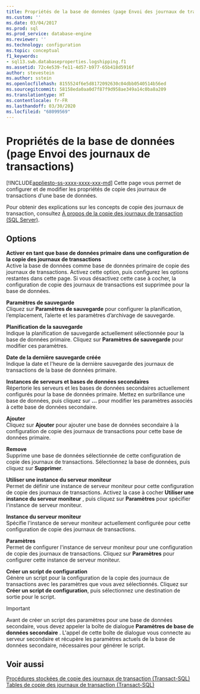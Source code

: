 ```yaml
---
title: Propriétés de la base de données (page Envoi des journaux de transactions) | Microsoft Docs
ms.custom: ''
ms.date: 03/04/2017
ms.prod: sql
ms.prod_service: database-engine
ms.reviewer: ''
ms.technology: configuration
ms.topic: conceptual
f1_keywords:
- sql13.swb.databaseproperties.logshipping.f1
ms.assetid: 72c4e539-fe11-4d57-b977-65b418d5916f
author: stevestein
ms.author: sstein
ms.openlocfilehash: 8155524f6e5d8172092630c04dbb0540514b56ed
ms.sourcegitcommit: 58158eda0aa0d7f87f9d958ae349a14c0ba8a209
ms.translationtype: HT
ms.contentlocale: fr-FR
ms.lasthandoff: 03/30/2020
ms.locfileid: "68099569"
---
```

# <a name="database-properties-transaction-log-shipping-page"></a>Propriétés de la base de données (page Envoi des journaux de transactions)
[!INCLUDE[appliesto-ss-xxxx-xxxx-xxx-md](../../includes/appliesto-ss-xxxx-xxxx-xxx-md.md)]
  Cette page vous permet de configurer et de modifier les propriétés de copie des journaux de transactions d'une base de données.  
  
 Pour obtenir des explications sur les concepts de copie des journaux de transaction, consultez [À propos de la copie des journaux de transaction &#40;SQL Server&#41;](../../database-engine/log-shipping/about-log-shipping-sql-server.md).  
  
## <a name="options"></a>Options  
 **Activer en tant que base de données primaire dans une configuration de la copie des journaux de transactions**  
 Active la base de données comme base de données primaire de copie des journaux de transactions. Activez cette option, puis configurez les options restantes dans cette page. Si vous désactivez cette case à cocher, la configuration de copie des journaux de transactions est supprimée pour la base de données.  
  
 **Paramètres de sauvegarde**  
 Cliquez sur **Paramètres de sauvegarde** pour configurer la planification, l’emplacement, l’alerte et les paramètres d’archivage de sauvegarde.  
  
 **Planification de la sauvegarde**  
 Indique la planification de sauvegarde actuellement sélectionnée pour la base de données primaire. Cliquez sur **Paramètres de sauvegarde** pour modifier ces paramètres.  
  
 **Date de la dernière sauvegarde créée**  
 Indique la date et l'heure de la dernière sauvegarde des journaux de transactions de la base de données primaire.  
  
 **Instances de serveurs et bases de données secondaires**  
 Répertorie les serveurs et les bases de données secondaires actuellement configurés pour la base de données primaire. Mettez en surbrillance une base de données, puis cliquez sur **...** pour modifier les paramètres associés à cette base de données secondaire.  
  
 **Ajouter**  
 Cliquez sur **Ajouter** pour ajouter une base de données secondaire à la configuration de copie des journaux de transactions pour cette base de données primaire.  
  
 **Remove**  
 Supprime une base de données sélectionnée de cette configuration de copie des journaux de transactions. Sélectionnez la base de données, puis cliquez sur **Supprimer**.  
  
 **Utiliser une instance du serveur moniteur**  
 Permet de définir une instance de serveur moniteur pour cette configuration de copie des journaux de transactions. Activez la case à cocher **Utiliser une instance du serveur moniteur** , puis cliquez sur **Paramètres** pour spécifier l'instance de serveur moniteur.  
  
 **Instance du serveur moniteur**  
 Spécifie l'instance de serveur moniteur actuellement configurée pour cette configuration de copie des journaux de transactions.  
  
 **Paramètres**  
 Permet de configurer l'instance de serveur moniteur pour une configuration de copie des journaux de transactions. Cliquez sur **Paramètres** pour configurer cette instance de serveur moniteur.  
  
 **Créer un script de configuration**  
 Génère un script pour la configuration de la copie des journaux de transactions avec les paramètres que vous avez sélectionnés. Cliquez sur **Créer un script de configuration**, puis sélectionnez une destination de sortie pour le script.  
  
> [!IMPORTANT]  
>  Avant de créer un script des paramètres pour une base de données secondaire, vous devez appeler la boîte de dialogue **Paramètres de base de données secondaire** . L'appel de cette boîte de dialogue vous connecte au serveur secondaire et récupère les paramètres actuels de la base de données secondaire, nécessaires pour générer le script.  
  
## <a name="see-also"></a>Voir aussi  
 [Procédures stockées de copie des journaux de transaction &#40;Transact-SQL&#41;](../../relational-databases/system-stored-procedures/log-shipping-stored-procedures-transact-sql.md)   
 [Tables de copie des journaux de transaction &#40;Transact-SQL&#41;](../../relational-databases/system-tables/log-shipping-tables-transact-sql.md)  
  
  
